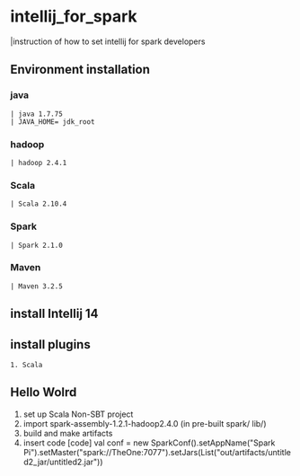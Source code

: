 # intellij_for_spark
|instruction of how to set intellij for spark developers

## Environment installation
### java
    | java 1.7.75
    | JAVA_HOME= jdk_root
### hadoop
    | hadoop 2.4.1
### Scala
    | Scala 2.10.4 
### Spark
    | Spark 2.1.0   
### Maven 
    | Maven 3.2.5
## install Intellij 14

## install plugins 
    1. Scala 
## Hello Wolrd
1. set up Scala Non-SBT project 
2. import spark-assembly-1.2.1-hadoop2.4.0 (in pre-built spark/ lib/)
3.  build and make artifacts 
4. insert code 
    [code] val conf = new SparkConf().setAppName("Spark Pi").setMaster("spark://TheOne:7077").setJars(List("out/artifacts/untitled2_jar/untitled2.jar"))

